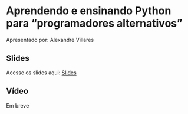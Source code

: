 # Aprendendo e ensinando Python para “programadores alternativos”

Apresentado por: Alexandre Villares


## Slides

Acesse os slides aqui: [Slides](./)


## Vídeo

Em breve